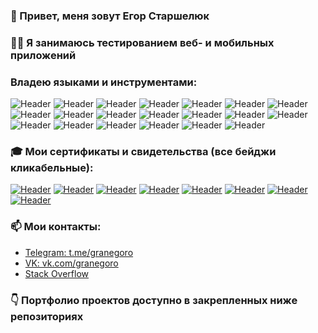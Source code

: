 ### 👋 Привет, меня зовут Егор Старшелюк

### 🕵️‍♂️ Я занимаюсь тестированием веб- и мобильных приложений

### Владею языками и инструментами:
![Header](https://img.shields.io/badge/Java-090909?style=for-the-badge&logo=?style=for-the-badge&logo=java)
![Header](https://img.shields.io/badge/Selenium-090909?style=for-the-badge&logo=?style=for-the-badge&logo=selenium)
![Header](https://img.shields.io/badge/Selenide-090909?style=for-the-badge&logo=?style=for-the-badge&logo=selenide)
![Header](https://img.shields.io/badge/Gradle-090909?style=for-the-badge&logo=?style=for-the-badge&logo=gradle)
![Header](https://img.shields.io/badge/Maven-090909?style=for-the-badge&logo=?style=for-the-badge&logo=maven)
![Header](https://img.shields.io/badge/Allure-090909?style=for-the-badge&logo=?style=for-the-badge&logo=allure)
![Header](https://img.shields.io/badge/Ubuntu-090909?style=for-the-badge&logo=?style=for-the-badge&logo=ubuntu)
![Header](https://img.shields.io/badge/CI/CD-090909?style=for-the-badge&logo=?style=for-the-badge&logo=ci/cd)
![Header](https://img.shields.io/badge/AppVeyor-090909?style=for-the-badge&logo=?style=for-the-badge&logo=appveyor)
![Header](https://img.shields.io/badge/Docker-090909?style=for-the-badge&logo=?style=for-the-badge&logo=docker)
![Header](https://img.shields.io/badge/Jira-090909?style=for-the-badge&logo=jira&logoColor=136be1)
![Header](https://img.shields.io/badge/Postman-090909?style=for-the-badge&logo=postman&logoColor=f76935)
![Header](https://img.shields.io/badge/SoapUI-090909?style=for-the-badge&logo=soapui)
![Header](https://img.shields.io/badge/Github-090909?style=for-the-badge&logo=github&logoColor=8cc4d7)
![Header](https://img.shields.io/badge/Figma-090909?style=for-the-badge&logo=figma&logoColor=7d5fa6)
![Header](https://img.shields.io/badge/MySQL-090909?style=for-the-badge&logo=mysql&logoColor=00618a)
![Header](https://img.shields.io/badge/DevTools-090909?style=for-the-badge&logo=googlechrome&logoColor=2674f2)
![Header](https://img.shields.io/badge/AndroidStudio-090909?style=for-the-badge&logo=androidstudio&logoColor=3ad07d)
![Header](https://img.shields.io/badge/Fiddler-090909?style=for-the-badge&logo=fiddler&logoColor=8cc4d7)
![Header](https://img.shields.io/badge/CharlesProxy-090909?style=for-the-badge&logo=charlesproxy&logoColor=8cc4d7)


### 🎓 Мои сертификаты и свидетельства (все бейджи кликабельные):
[![Header](https://img.shields.io/badge/-🎓%D0%A2%D0%B5%D1%81%D1%82%D0%B8%D1%80%D0%BE%D0%B2%D1%89%D0%B8%D0%BA%20%D0%9F%D0%9E-blue)](https://drive.google.com/file/d/1qjglY2y8TQhIyE4NCH_hcy2rq_MsOlrT/view?usp=sharing)
[![Header](https://img.shields.io/badge/-🎓Git%20--%20%D0%A1%D0%B8%D1%81%D1%82%D0%B5%D0%BC%D0%B0%20%D0%BA%D0%BE%D0%BD%D1%82%D1%80%D0%BE%D0%BB%D1%8F%20%D0%B2%D0%B5%D1%80%D1%81%D0%B8%D0%B9-blue)](https://drive.google.com/file/d/1gPOsrYHR_5boI9-V2zqWCNFvTSOXnvLB/view?usp=sharing)
[![Header](https://img.shields.io/badge/-🎓Java%20%D0%B4%D0%BB%D1%8F%20%D1%82%D0%B5%D1%81%D1%82%D0%B8%D1%80%D0%BE%D0%B2%D1%89%D0%B8%D0%BA%D0%BE%D0%B2-blue)](https://drive.google.com/file/d/1gPOsrYHR_5boI9-V2zqWCNFvTSOXnvLB/view?usp=sharing)
[![Header](https://img.shields.io/badge/-🎓%D0%90%D0%B2%D1%82%D0%BE%D0%BC%D0%B0%D1%82%D0%B8%D0%B7%D0%B8%D1%80%D0%BE%D0%B2%D0%B0%D0%BD%D0%BD%D0%BE%D0%B5%20%D1%82%D0%B5%D1%81%D1%82%D0%B8%D1%80%D0%BE%D0%B2%D0%B0%D0%BD%D0%B8%D0%B5-blue)](https://drive.google.com/file/d/1gSXd2uyrvz_w0q-mKlTRcrOSZ4rhX4sa/view?usp=sharing)
[![Header](https://img.shields.io/badge/-🎓%D0%A0%D1%83%D1%87%D0%BD%D0%BE%D0%B5%20%D1%82%D0%B5%D1%81%D1%82%D0%B8%D1%80%D0%BE%D0%B2%D0%B0%D0%BD%D0%B8%D0%B5%20%D0%B2%D0%B5%D0%B1--%D0%BF%D1%80%D0%B8%D0%BB%D0%BE%D0%B6%D0%B5%D0%BD%D0%B8%D0%B9-blue)](https://drive.google.com/file/d/1bQSdzSmTMlIC3YLncwL7f6UD9jOGV4Cl/view?usp=sharing)
[![Header](https://img.shields.io/badge/-🎓%D0%9E%D1%81%D0%BD%D0%BE%D0%B2%D1%8B%20%D0%B2%D0%B5%D1%80%D1%81%D1%82%D0%BA%D0%B8%20%D1%81%D0%B0%D0%B9%D1%82%D0%B0-blue)](https://drive.google.com/file/d/1kIfcPONjjh7cuXSSTksRqaOPHt3vt_Fq/view?usp=sharing)
[![Header](https://img.shields.io/badge/-🎓%D0%92%D0%B2%D0%B5%D0%B4%D0%B5%D0%BD%D0%B8%D0%B5%20%D0%B2%20SQL%20%D0%B8%20%D1%80%D0%B0%D0%B1%D0%BE%D1%82%D1%83%20%D1%81%20%D0%B1%D0%B0%D0%B7%D0%BE%D0%B9%20%D0%B4%D0%B0%D0%BD%D0%BD%D1%8B%D1%85-blue)](https://drive.google.com/file/d/1p4FYVDcQlZGIPtfs8STbaeTQypoTgQ81/view?usp=sharing)
[![Header](https://img.shields.io/badge/-🎓Python--%D1%80%D0%B0%D0%B7%D1%80%D0%B0%D0%B1%D0%BE%D1%82%D0%BA%D0%B0%20%D0%B4%D0%BB%D1%8F%20%D0%BD%D0%B0%D1%87%D0%B8%D0%BD%D0%B0%D1%8E%D1%89%D0%B8%D1%85-blue)](https://drive.google.com/file/d/12MKtNdmv4n9Q6LtNklLYR379M9d-5Q9G/view?usp=sharing)

### 📫 Мои контакты: 
  - [Telegram: t.me/granegoro](https://t.me/granegoro)
  - [VK: vk.com/granegoro](https://vk.com/granegoro)
  - [Stack Overflow](https://stackoverflow.com/users/20582956/granegoro?tab=profile)

### 👇 Портфолио проектов доступно в закрепленных ниже репозиториях
<!---
granegoro/granegoro is a ✨ special ✨ repository because its `README.md` (this file) appears on your GitHub profile.
You can click the Preview link to take a look at your changes.
--->

